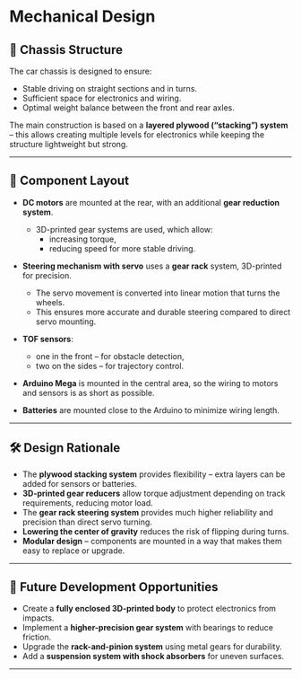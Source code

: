 # Mechanical Design

## 🚗 Chassis Structure

The car chassis is designed to ensure:
- Stable driving on straight sections and in turns.  
- Sufficient space for electronics and wiring.  
- Optimal weight balance between the front and rear axles.  

The main construction is based on a **layered plywood (“stacking”) system** – this allows creating multiple levels for electronics while keeping the structure lightweight but strong.  

---

## 🔧 Component Layout

- **DC motors** are mounted at the rear, with an additional **gear reduction system**.  
  - 3D-printed gear systems are used, which allow:  
    - increasing torque,  
    - reducing speed for more stable driving.  

- **Steering mechanism with servo** uses a **gear rack** system, 3D-printed for precision.  
  - The servo movement is converted into linear motion that turns the wheels.  
  - This ensures more accurate and durable steering compared to direct servo mounting.  

- **TOF sensors**:  
  - one in the front – for obstacle detection,  
  - two on the sides – for trajectory control.  

- **Arduino Mega** is mounted in the central area, so the wiring to motors and sensors is as short as possible.  

- **Batteries** are mounted close to the Arduino to minimize wiring length.  

---

## 🛠️ Design Rationale

- The **plywood stacking system** provides flexibility – extra layers can be added for sensors or batteries.  
- **3D-printed gear reducers** allow torque adjustment depending on track requirements, reducing motor load.  
- The **gear rack steering system** provides much higher reliability and precision than direct servo turning.  
- **Lowering the center of gravity** reduces the risk of flipping during turns.  
- **Modular design** – components are mounted in a way that makes them easy to replace or upgrade.  

---

## 🔮 Future Development Opportunities

- Create a **fully enclosed 3D-printed body** to protect electronics from impacts.  
- Implement a **higher-precision gear system** with bearings to reduce friction.  
- Upgrade the **rack-and-pinion system** using metal gears for durability.  
- Add a **suspension system with shock absorbers** for uneven surfaces.  

---
